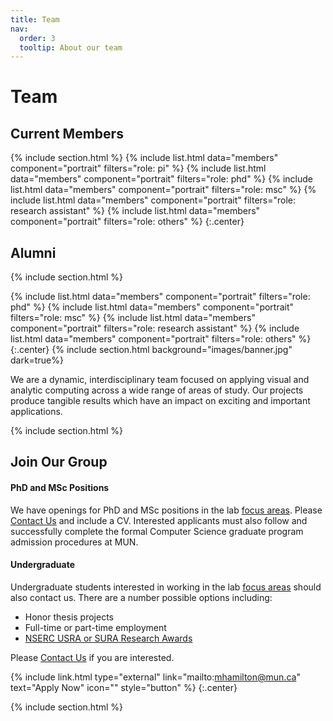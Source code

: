 ```yaml
---
title: Team
nav:
  order: 3
  tooltip: About our team
---
```


# <i class="fas fa-users"></i>Team

## Current Members

{% include section.html %}
{%
  include list.html
  data="members"
  component="portrait"
  filters="role: pi"
%}
{%
  include list.html
  data="members"
  component="portrait"
  filters="role: phd"
%}
{%
  include list.html
  data="members"
  component="portrait"
  filters="role: msc"
%}
{%
  include list.html
  data="members"
  component="portrait"
  filters="role: research assistant"
%}
{%
  include list.html
  data="members"
  component="portrait"
  filters="role: others"
%}
{:.center}

## Alumni 
{% include section.html %}

{%
  include list.html
  data="members"
  component="portrait"
  filters="role: phd"
%}
{%
  include list.html
  data="members"
  component="portrait"
  filters="role: msc"
%}
{%
  include list.html
  data="members"
  component="portrait"
  filters="role: research assistant"
%}
{%
  include list.html
  data="members"
  component="portrait"
  filters="role: others"
%}
{:.center}
{% include section.html background="images/banner.jpg" dark=true%}

We are a dynamic, interdisciplinary team focused on applying visual and analytic computing across a wide range of areas of study. Our projects produce
tangible results which have an impact on exciting and important applications.

{% include section.html %}

## Join Our Group 

#### PhD and MSc Positions

We have openings for PhD and MSc positions in the lab [focus areas](../research/). Please [Contact Us](../contact/) and include a CV. 
Interested applicants must also follow and successfully complete the formal Computer Science graduate program admission procedures at MUN.

#### Undergraduate 

Undergraduate students interested in working in the lab [focus areas](../research/) should also contact us. There are a number possible options including:

- Honor thesis projects
- Full-time or part-time employment
- [NSERC USRA or SURA Research Awards](https://www.mun.ca/science/undergraduates/how-to-apply-for-usra-and-sura-awards/)

Please [Contact Us](../contact/) if you are interested.


{% include link.html type="external" link="mailto:mhamilton@mun.ca" text="Apply Now" icon="" style="button" %}
{:.center}

{% include section.html %}


<!--
## Funding

Our work is made possible by funding from several organizations.
{:.center}

{%
  include gallery.html
  style="square"

  image1="images/photo.jpg"
  link1="https://nasa.gov/"
  tooltip1="Cool Foundation"

  image2="images/photo.jpg"
  link2="https://nasa.gov/"
  tooltip2="Cool Institute"

  image3="images/photo.jpg"
  link3="https://nasa.gov/"
  tooltip3="Cool Initiative"

  image4="images/photo.jpg"
  link4="https://nasa.gov/"
  tooltip4="Cool Foundation"

  image5="images/photo.jpg"
  link5="https://nasa.gov/"
  tooltip5="Cool Institute"

  image6="images/photo.jpg"
  link6="https://nasa.gov/"
  tooltip6="Cool Initiative"
%}
-->
